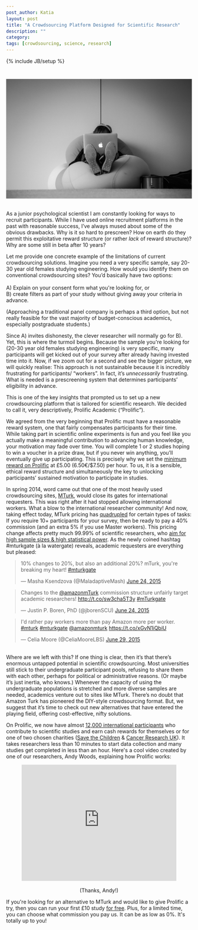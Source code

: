 ```yaml
---
post_author: Katia
layout: post
title: "A Crowdsourcing Platform Designed for Scientific Research"
description: ""
category: 
tags: [crowdsourcing, science, research]
---
```

{% include JB/setup %}

<div class="row">
	<div class="col-md-12">
 		<img class="img-responsive col-md-12" style="display: block;margin-left: auto;margin-right: auto;margin-top:40px;margin-bottom:15px;" src="/assets/img/LeanBack.jpg">
	 </div>
</div>

<p><br>As a junior psychological scientist I am constantly looking for ways to recruit participants. While I have used online recruitment platforms in the past with reasonable success, I’ve always mused about some of the obvious drawbacks. Why is it so hard to prescreen? How on earth do they permit this exploitative reward structure (or rather <i>lack</i> of reward structure)? Why are some still in beta after 10 years?</p>

<p>Let me provide one concrete example of the limitations of current crowdsourcing solutions. Imagine you need a very specific sample, say 20-30 year old females studying engineering. How would you identify them on conventional crowdsourcing sites? You’d basically have two options: <br><br>A) Explain on your consent form what you're looking for, or <br> B) create filters as part of your study without giving away your criteria in advance.</p>

<p>(Approaching a traditional panel company is perhaps a third option, but not really feasible for the vast majority of budget-conscious academics, especially postgraduate students.)</p> 

<p>Since A) invites dishonesty, the clever researcher will normally go for B). Yet, this is where the turmoil begins. Because the sample you're looking for (20-30 year old females studying engineering) is very specific, many participants will get kicked out of your survey after already having invested time into it. Now, if we zoom out for a second and see the bigger picture, we will quickly realise: This approach is not sustainable because it is incredibly frustrating for participants/ “workers”. In fact, it’s <i>unnecessarily</i> frustrating. What is needed is a prescreening system that determines participants’ eligibility in advance.</p>

<p>This is one of the key insights that prompted us to set up a new crowdsourcing platform that is tailored for scientific research. We decided to call it, very descriptively, Prolific Academic (“Prolific”).</p>

<p>We agreed from the very beginning that Prolific must have a reasonable reward system, one that fairly compensates participants for their time. While taking part in scientific online experiments is fun and you feel like you actually make a meaningful contribution to advancing human knowledge, your motivation may fade over time. You will complete 1 or 2 studies hoping to win a voucher in a prize draw, but if you never win anything, you’ll eventually give up participating. This is precisely why we set the <a href="https://prolificacademic.co.uk/about/pricing">minimum reward on Prolific</a> at £5.00 (6.50€/$7.50) per hour. To us, it is a sensible, ethical reward structure and simultaneously the key to unlocking participants’ sustained motivation to participate in studies.</p>

<p>In spring 2014, word came out that one of the most heavily used crowdsourcing sites, <a href="https://www.mturk.com">MTurk</a>, would close its gates for international requesters. This was right after it had stopped allowing international workers. What a blow to the international researcher community! And now, taking effect today, MTurk pricing has <a href="https://requester.mturk.com/pricing">quadrupled</a> for certain types of tasks: If you require 10+ participants for your survey, then be ready to pay a 40% commission (and an extra 5% if you use Master workers). This pricing change affects pretty much 99.99% of scientific researchers, who <a href="http://blog.prolificacademic.co.uk/2015/05/22/how-many-participants-shall-i-recruit-can-i-oversample-my-study--recruit-too-many-participants/">aim for high sample sizes & high statistical power</a>. As the newly coined hashtag #mturkgate (à la watergate) reveals, academic requesters are everything but pleased:

<div class="row col-md-offset-2"><blockquote class="twitter-tweet" lang="en"><p lang="en" dir="ltr">10% changes to 20%, but also an additional 20%? mTurk, you&#39;re breaking my heart! <a href="https://twitter.com/hashtag/mturkgate?src=hash">#mturkgate</a></p>&mdash; Masha Ksendzova (@MaladaptiveMash) <a href="https://twitter.com/MaladaptiveMash/status/613531518548348928">June 24, 2015</a></blockquote></div>
<script async src="//platform.twitter.com/widgets.js" charset="utf-8"></script>

<div class="row col-md-offset-2"><blockquote class="twitter-tweet" data-cards="hidden" lang="en"><p lang="en" dir="ltr">Changes to the <a href="https://twitter.com/amazonmturk">@amazonmTurk</a> commission structure unfairly target academic researchers! <a href="http://t.co/sw3cha5T3y">http://t.co/sw3cha5T3y</a> <a href="https://twitter.com/hashtag/mTurkgate?src=hash">#mTurkgate</a></p>&mdash; Justin P. Boren, PhD (@jborenSCU) <a href="https://twitter.com/jborenSCU/status/613543565839462400">June 24, 2015</a></blockquote></div>
<script async src="//platform.twitter.com/widgets.js" charset="utf-8"></script>

<div class="row col-md-offset-2"><blockquote class="twitter-tweet" lang="en"><p lang="en" dir="ltr">I&#39;d rather pay workers more than pay Amazon more per worker. <a href="https://twitter.com/hashtag/mturk?src=hash">#mturk</a> <a href="https://twitter.com/hashtag/mturkgate?src=hash">#mturkgate</a> <a href="https://twitter.com/amazonmturk">@amazonmturk</a> <a href="https://t.co/xGvN1iQbiU">https://t.co/xGvN1iQbiU</a></p>&mdash; Celia Moore (@CeliaMooreLBS) <a href="https://twitter.com/CeliaMooreLBS/status/615504386035462144">June 29, 2015</a></blockquote></div>
<script async src="//platform.twitter.com/widgets.js" charset="utf-8"></script>

<p><br>Where are we left with this? If one thing is clear, then it’s that there’s enormous untapped potential in scientific crowdsourcing. Most universities still stick to their undergraduate participant pools, refusing to share them with each other, perhaps for political or administrative reasons. (Or maybe it’s just inertia, who knows.) Whenever the capacity of using the undergraduate populations is stretched and more diverse samples are needed, academics venture out to sites like MTurk. There’s no doubt that Amazon Turk has pioneered the DIY-style crowdsourcing format. But, we suggest that it’s time to check out new alternatives that have entered the playing field, offering cost-effective, nifty solutions.</p>

<p>On Prolific, we now have almost <a href="https://prolificacademic.co.uk/demographics">12,000 international participants</a> who contribute to scientific studies and earn cash rewards for themselves or for one of two chosen charities (<a href="https://www.savethechildren.net/">Save the Children</a> & <a href="http://www.cancerresearchuk.org/">Cancer Research UK</a>). It takes researchers less than 10 minutes to start data collection and many studies get completed in less than an hour. Here's a cool video created by one of our researchers, Andy Woods, explaining how Prolific works:


<p style="text-align: center;"><iframe width="420" height="315" src="https://www.youtube.com/embed/eOlJCN7VnGQ?rel=0" frameborder="0" allowfullscreen></iframe></p>

<p style="text-align: center;">(Thanks, Andy!)</p>
<div class="embed-responsive embed-responsive-16by9">
	<p>If you're looking for an alternative to MTurk and would like to give Prolific a try, then you can run your first £10 study <a href="https://prolificacademic.co.uk/rr?ref=5ZFZ276D">for free</a>. Plus, for a limited time, you can choose what commission you pay us. It can be as low as 0%. It's totally up to you!</p>
</div>
	 
	 



